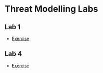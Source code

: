 # Threat Modelling Labs

## Lab 1

- [Exercise](lab1/README.md)

## Lab 4

- [Exercise](lab4/README.md)
